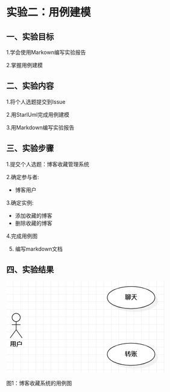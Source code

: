 # 实验二：用例建模

## 一、实验目标

1.学会使用Markown编写实验报告

2.掌握用例建模

## 二、实验内容

1.将个人选题提交到Issue

2.用StarlUml完成用例建模

3.用Markdown编写实验报告





## 三、实验步骤

1.提交个人选题：博客收藏管理系统

2.确定参与者:

  - 博客用户

3.确定实例:

  - 添加收藏的博客
  - 删除收藏的博客

4.完成用例图

5. 编写markdown文档


## 四、实验结果

![用例图](./lab2_UseCaseDiagram1.jpg)

图1：博客收藏系统的用例图
